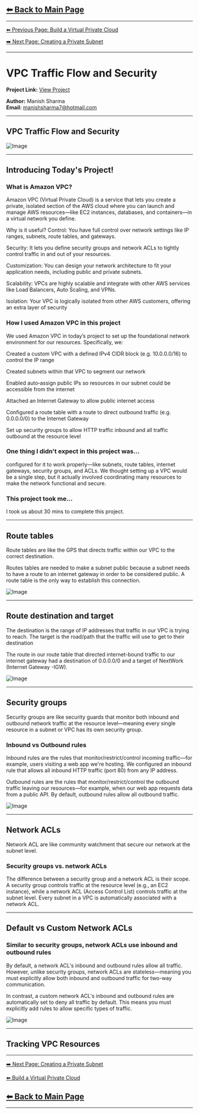 [⬅ Back to Main Page](./README.md)
---

---

[⬅ Previous Page: Build a Virtual Private Cloud](./legendary-aws-networks-vpc.md)

[➡️ Next Page: Creating a Private Subnet](./legendary-aws-networks-private.md)

---

# VPC Traffic Flow and Security

**Project Link:** [View Project](http://learn.nextwork.org/projects/aws-networks-security)

**Author:** Manish Sharma  
**Email:** manishsharma7@hotmail.com

---

## VPC Traffic Flow and Security

![Image](http://learn.nextwork.org/elated_cyan_peaceful_duck/uploads/aws-networks-security_92b0b0b4)

---

## Introducing Today's Project!

### What is Amazon VPC?

Amazon VPC (Virtual Private Cloud) is a service that lets you create a private, isolated section of the AWS cloud where you can launch and manage AWS resources—like EC2 instances, databases, and containers—in a virtual network you define.

Why is it useful?
Control: You have full control over network settings like IP ranges, subnets, route tables, and gateways.

Security: It lets you define security groups and network ACLs to tightly control traffic in and out of your resources.

Customization: You can design your network architecture to fit your application needs, including public and private subnets.

Scalability: VPCs are highly scalable and integrate with other AWS services like Load Balancers, Auto Scaling, and VPNs.

Isolation: Your VPC is logically isolated from other AWS customers, offering an extra layer of security

### How I used Amazon VPC in this project

We used Amazon VPC in today’s project to set up the foundational network environment for our resources. Specifically, we:

Created a custom VPC with a defined IPv4 CIDR block (e.g. 10.0.0.0/16) to control the IP range

Created subnets within that VPC to segment our network

Enabled auto‑assign public IPs so resources in our subnet could be accessible from the internet

Attached an Internet Gateway to allow public internet access

Configured a route table with a route to direct outbound traffic (e.g. 0.0.0.0/0) to the Internet Gateway

Set up security groups to allow HTTP traffic inbound and all traffic outbound at the resource level

### One thing I didn't expect in this project was...

configured for it to work properly—like subnets, route tables, internet gateways, security groups, and ACLs. We thought setting up a VPC would be a single step, but it actually involved coordinating many resources to make the network functional and secure.

### This project took me...

I took us about 30 mins to complete this project.

---

## Route tables

Route tables are like the GPS that directs traffic within our VPC to the correct destination.

Routes tables are needed to make a subnet public because a subnet needs to have a route to an internet gateway in order to be considered public. A route table is the only way to establish this connection.

![Image](http://learn.nextwork.org/elated_cyan_peaceful_duck/uploads/aws-networks-security_0a07b191)

---

## Route destination and target

The destination is the range of IP addresses that traffic in our VPC is trying to reach. 
The target is the road/path that the traffic will use to get to their destination

The route in our route table that directed internet-bound traffic to our internet gateway had a destination of 0.0.0.0/0 and a target of NextWork (Internet Gateway -IGW).

![Image](http://learn.nextwork.org/elated_cyan_peaceful_duck/uploads/aws-networks-security_0a07b191)

---

## Security groups

Security groups are like security guards that monitor both inbound and outbound network traffic at the resource level—meaning every single resource in a subnet or VPC has its own security group.

### Inbound vs Outbound rules

Inbound rules are the rules that monitor/restrict/control incoming traffic—for example, users visiting a web app we're hosting. We configured an inbound rule that allows all inbound HTTP traffic (port 80) from any IP address.

Outbound rules are the rules that monitor/restrict/control the outbound traffic leaving our resources—for example, when our web app requests data from a public API. By default, outbound rules allow all outbound traffic.

![Image](http://learn.nextwork.org/elated_cyan_peaceful_duck/uploads/aws-networks-security_92b0b0b4)

---

## Network ACLs

Network ACL are like community watchment that secure our network at the subnet level.

### Security groups vs. network ACLs

The difference between a security group and a network ACL is their scope. A security group controls traffic at the resource level (e.g., an EC2 instance), while a network ACL (Access Control List) controls traffic at the subnet level. Every subnet in a VPC is automatically associated with a network ACL.

---

## Default vs Custom Network ACLs

### Similar to security groups, network ACLs use inbound and outbound rules

By default, a network ACL's inbound and outbound rules allow all traffic. However, unlike security groups, network ACLs are stateless—meaning you must explicitly allow both inbound and outbound traffic for two-way communication.

In contrast, a custom network ACL's inbound and outbound rules are automatically set to deny all traffic by default. This means you must explicitly add rules to allow specific types of traffic.

![Image](http://learn.nextwork.org/elated_cyan_peaceful_duck/uploads/aws-networks-security_4faeb056)

---

## Tracking VPC Resources


---

[➡️ Next Page: Creating a Private Subnet](./legendary-aws-networks-private.md)

[⬅ Build a Virtual Private Cloud](./legendary-aws-networks-vpc.md)

[⬅ Back to Main Page](./README.md)
---

---
